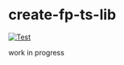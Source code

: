 # create-fp-ts-lib

[![Test](https://github.com/no-day/create-fp-ts-lib/actions/workflows/build.yml/badge.svg)](https://github.com/no-day/create-fp-ts-lib/actions/workflows/build.yml)

work in progress
